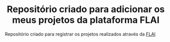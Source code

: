 <h1 align="center"> Repositório criado para adicionar os meus projetos da plataforma FLAI </h1>

Repositório criado para registrar os projetos realizados através da [FLAI](https://www.flai.com.br/)
